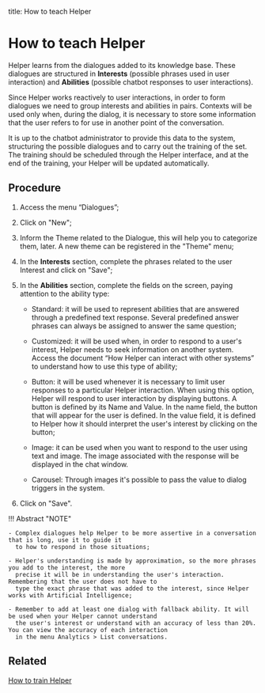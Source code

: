 title: How to teach Helper
# How to teach Helper

Helper learns from the dialogues added to its knowledge base. These dialogues are structured in **Interests** (possible phrases used in user interaction) and **Abilities** (possible chatbot responses to user interactions). 

Since Helper works reactively to user interactions, in order to form dialogues we need to group interests and abilities in pairs. Contexts will be used only when, during the dialog, it is necessary to store some information that the user refers to for use in another point of the conversation.

It is up to the chatbot administrator to provide this data to the system, structuring the possible dialogues and to carry out the training of the set. The training should be scheduled through the Helper interface, and at the end of the training, your Helper will be updated automatically.

Procedure
------------

1.	Access the menu “Dialogues”;

2.	Click on "New";

3.	Inform the Theme related to the Dialogue, this will help you to categorize them, later. A new theme can be registered in the "Theme" menu;

4.	In the **Interests** section, complete the phrases related to the user Interest and click on "Save";

5.	In the **Abilities** section, complete the fields on the screen, paying attention to the ability type:

	   - Standard: it will be used to represent abilities that are answered through a predefined text response. Several                  predefined answer phrases can always be assigned to answer the same question;

	   - Customized: it will be used when, in order to respond to a user's interest, Helper needs to seek information on                  another system. Access the document “How Helper can interact with other systems” to understand how to use this type of            ability;

	   - Button: it will be used whenever it is necessary to limit user responses to a particular Helper interaction. When                using this option, Helper will respond to user interaction by displaying buttons. A button is defined by its Name and              Value. In the name field, the button that will appear for the user is defined. In the value field, it is defined to              Helper how it should interpret the user's interest by clicking on the button;

	   - Image: it can be used when you want to respond to the user using text and image. The image associated with the                  response will be displayed in the chat window.
	   
	   - Carousel: Through images it's possible to pass the value to dialog triggers in the system. 


6. Click on "Save".

!!! Abstract "NOTE"

    - Complex dialogues help Helper to be more assertive in a conversation that is long, use it to guide it 
      to how to respond in those situations;
    
    - Helper's understanding is made by approximation, so the more phrases you add to the interest, the more 
      precise it will be in understanding the user's interaction. Remembering that the user does not have to 
      type the exact phrase that was added to the interest, since Helper works with Artificial Intelligence;
                
    - Remember to add at least one dialog with fallback ability. It will be used when your Helper cannot understand 
      the user's interest or understand with an accuracy of less than 20%. You can view the accuracy of each interaction 
      in the menu Analytics > List conversations.
 
 
Related
--------
 
[How to train Helper](/en-us/helper/use/trainning-helper.html)

